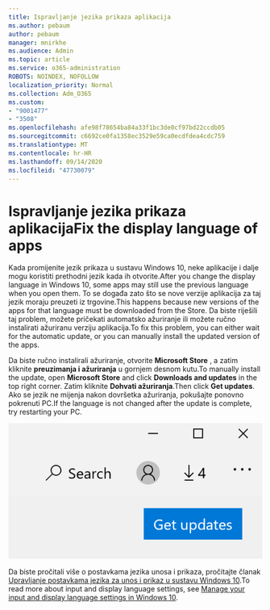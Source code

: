 ```yaml
---
title: Ispravljanje jezika prikaza aplikacija
ms.author: pebaum
author: pebaum
manager: mnirkhe
ms.audience: Admin
ms.topic: article
ms.service: o365-administration
ROBOTS: NOINDEX, NOFOLLOW
localization_priority: Normal
ms.collection: Adm_O365
ms.custom:
- "9001477"
- "3508"
ms.openlocfilehash: afe98f78654ba84a33f1bc3de0cf97bd22ccdb05
ms.sourcegitcommit: c6692ce0fa1358ec3529e59ca0ecdfdea4cdc759
ms.translationtype: MT
ms.contentlocale: hr-HR
ms.lasthandoff: 09/14/2020
ms.locfileid: "47730079"
---
```

# <a name="fix-the-display-language-of-apps"></a><span data-ttu-id="e4b53-102">Ispravljanje jezika prikaza aplikacija</span><span class="sxs-lookup"><span data-stu-id="e4b53-102">Fix the display language of apps</span></span>

<span data-ttu-id="e4b53-103">Kada promijenite jezik prikaza u sustavu Windows 10, neke aplikacije i dalje mogu koristiti prethodni jezik kada ih otvorite.</span><span class="sxs-lookup"><span data-stu-id="e4b53-103">After you change the display language in Windows 10, some apps may still use the previous language when you open them.</span></span> <span data-ttu-id="e4b53-104">To se događa zato što se nove verzije aplikacija za taj jezik moraju preuzeti iz trgovine.</span><span class="sxs-lookup"><span data-stu-id="e4b53-104">This happens because new versions of the apps for that language must be downloaded from the Store.</span></span> <span data-ttu-id="e4b53-105">Da biste riješili taj problem, možete pričekati automatsko ažuriranje ili možete ručno instalirati ažuriranu verziju aplikacija.</span><span class="sxs-lookup"><span data-stu-id="e4b53-105">To fix this problem, you can either wait for the automatic update, or you can manually install the updated version of the apps.</span></span>

<span data-ttu-id="e4b53-106">Da biste ručno instalirali ažuriranje, otvorite **Microsoft Store** , a zatim kliknite **preuzimanja i ažuriranja** u gornjem desnom kutu.</span><span class="sxs-lookup"><span data-stu-id="e4b53-106">To manually install the update, open **Microsoft Store** and click **Downloads and updates** in the top right corner.</span></span> <span data-ttu-id="e4b53-107">Zatim kliknite **Dohvati ažuriranja**.</span><span class="sxs-lookup"><span data-stu-id="e4b53-107">Then click **Get updates**.</span></span> <span data-ttu-id="e4b53-108">Ako se jezik ne mijenja nakon dovršetka ažuriranja, pokušajte ponovno pokrenuti PC.</span><span class="sxs-lookup"><span data-stu-id="e4b53-108">If the language is not changed after the update is complete, try restarting your PC.</span></span>

![Dohvaćanje ažuriranja.](media/get-updates.png)

<span data-ttu-id="e4b53-110">Da biste pročitali više o postavkama jezika unosa i prikaza, pročitajte članak [Upravljanje postavkama jezika za unos i prikaz u sustavu Windows 10](https://support.microsoft.com/help/4027670/windows-10-add-and-switch-input-and-display-language-preferences).</span><span class="sxs-lookup"><span data-stu-id="e4b53-110">To read more about input and display language settings, see [Manage your input and display language settings in Windows 10](https://support.microsoft.com/help/4027670/windows-10-add-and-switch-input-and-display-language-preferences).</span></span>
